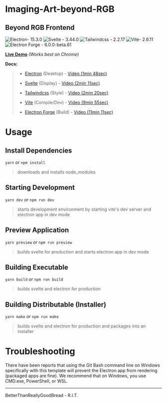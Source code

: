 
# Imaging-Art-beyond-RGB

## Beyond RGB Frontend
![Electron- 15.3.0](https://badgen.net/badge/Electron/v15.3.0/blue)  ![Svelte - 3.44.0](https://badgen.net/badge/Svelte/v3.44.0/orange) ![Tailwindcss - 2.2.17](https://badgen.net/badge/Tailwindcss/v2.2.17/purple) ![Vite- 2.6.11](https://badgen.net/badge/Vite/v2.6.11/green) ![Electron Forge - 6.0.0-beta.61](https://badgen.net/badge/Electron%20Forge/v6.0.0-beta.61/red)

[**Live Demo**](https://dev.d2m0gyo8ptlels.amplifyapp.com/) *(Works best on Chrome)*

  

**Docs:**
>  -  [Electron](https://www.electronjs.org/docs/latest/) (Desktop) - [Video (1min 48sec)](https://www.youtube.com/watch?v=m3OjWNFREJo)
>
>  -  [Svelte](https://svelte.dev/docs) (Display) - [Video (2min 11sec)](https://www.youtube.com/watch?v=rv3Yq-B8qp4)
>
>  -  [Tailwindcss](https://tailwindcss.com/docs) (Style) - [Video (2min 20sec)](https://www.youtube.com/watch?v=mr15Xzb1Ook)
>
>  -  [Vite](https://vitejs.dev/guide/) (Compile/Dev) - [Video (9min 55sec)](https://www.youtube.com/watch?v=5IG4UmULyoA)
>
>  -  [Electron Forge](https://www.electronforge.io/) (Build) - [Video (11min 11sec)](https://www.youtube.com/watch?v=3yqDxhR2XxE)

  

# Usage

  

## Install Dependencies

  

`yarn` *or* `npm install`

  >downloads and installs node_modules 

## Starting Development

  

`yarn dev` *or* `npm run dev`

>starts development environment by starting vite's dev server and electron app in dev mode

  

## Preview Application

  

`yarn preview` *or* `npm run preview`

>builds svelte for production and starts electron app in dev mode

  

## Building Executable

  

`yarn build` *or* `npm run build`

>builds svelte and electron for production

  

## Building Distributable (Installer)

  

`yarn make` *or* `npm run make`

>builds svelte and electron for production and packages into an installer

  

# Troubleshooting

There have been reports that using the Git Bash command line on Windows specifically with this template will prevent the Electron app from rendering (packaged apps are fine). We recommend that on Windows, you use CMD.exe, PowerShell, or WSL.

  

---

  

BetterThanReallyGoodBread - R.I.T.
